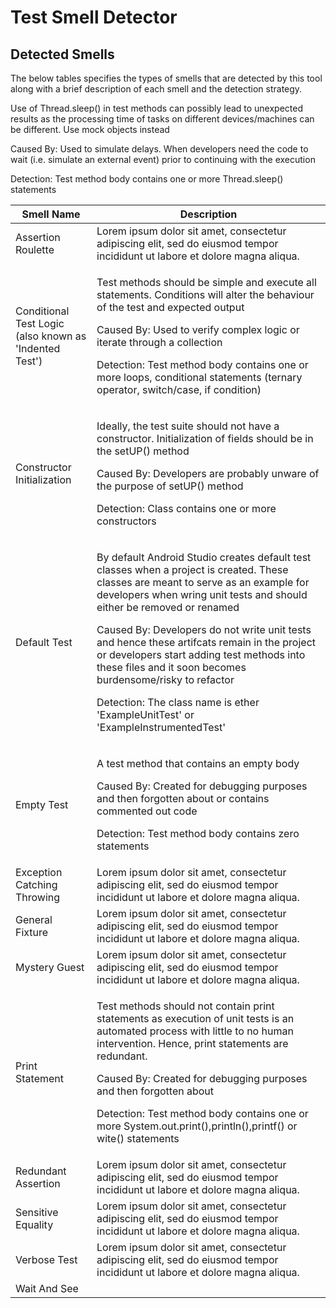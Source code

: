 # Test Smell Detector

## Detected Smells
The below tables specifies the types of smells that are detected by this tool along with a brief description of each smell and the detection strategy. 
<table>
    <thead>
        <tr>
            <th>Smell Name</th>
            <th>Description</th>
        </tr>
    </thead>
    <tbody>
        <tr>
            <td>Assertion Roulette</td>
            <td>Lorem ipsum dolor sit amet, consectetur adipiscing elit, sed do eiusmod tempor incididunt ut labore et dolore magna aliqua.</td>
        </tr>
        <tr>
            <td>Conditional Test Logic (also known as 'Indented Test')</td>
            <td>
                <p>Test methods should be simple and execute all statements. Conditions will alter the behaviour of the test and expected output</p>
                <p>Caused By: Used to verify complex logic or iterate through a collection</p>
                <p>Detection: Test method body contains one or more  loops, conditional statements (ternary operator, switch/case, if condition)</p>             
            </td>
        </tr>
        <tr>
            <td>Constructor Initialization</td>
            <td>
                <p>Ideally, the test suite should not have a constructor. Initialization of fields should be in the setUP() method</p>
                <p>Caused By: Developers are probably unware of the purpose of setUP() method</p>
                <p>Detection: Class contains one or more constructors</p>             
            </td>            
        </tr>
        <tr>
            <td>Default Test</td>
            <td>
                <p>By default Android Studio creates default test classes when a project is created. These classes are meant to serve as an example for developers when wring unit tests and should either be removed or renamed</p>
                <p>Caused By: Developers do not write unit tests and hence these artifcats remain in the project or developers start adding test methods into these files and it soon becomes burdensome/risky to refactor</p>
                <p>Detection: The class name is ether 'ExampleUnitTest' or 'ExampleInstrumentedTest'</p>             
            </td>
        </tr>
        <tr>
            <td>Empty Test</td>
            <td>
                <p>A test method that contains an empty body</p>
                <p>Caused By: Created for debugging purposes and then forgotten about or contains commented out code</p>
                <p>Detection: Test method body contains zero statements</p>             
            </td>
        </tr>
        <tr>
            <td>Exception Catching Throwing</td>
            <td>Lorem ipsum dolor sit amet, consectetur adipiscing elit, sed do eiusmod tempor incididunt ut labore et dolore magna aliqua.</td>
        </tr>
        <tr>
            <td>General Fixture</td>
            <td>Lorem ipsum dolor sit amet, consectetur adipiscing elit, sed do eiusmod tempor incididunt ut labore et dolore magna aliqua.</td>
        </tr>
        <tr>
            <td>Mystery Guest</td>
            <td>Lorem ipsum dolor sit amet, consectetur adipiscing elit, sed do eiusmod tempor incididunt ut labore et dolore magna aliqua.</td>
        </tr>
        <tr>
            <td>Print Statement</td>
            <td>
                <p>Test methods should not contain print statements as execution of unit tests is an automated process with little to no human intervention. Hence, print statements are redundant.</p>
                <p>Caused By: Created for debugging purposes and then forgotten about</p>
                <p>Detection: Test method body contains one or more  System.out.print(),println(),printf() or wite() statements</p>             
            </td>
        </tr>
        <tr>
            <td>Redundant Assertion</td>
            <td>Lorem ipsum dolor sit amet, consectetur adipiscing elit, sed do eiusmod tempor incididunt ut labore et dolore magna aliqua.</td>
        </tr> 
        <tr>
            <td>Sensitive Equality</td>
            <td>Lorem ipsum dolor sit amet, consectetur adipiscing elit, sed do eiusmod tempor incididunt ut labore et dolore magna aliqua.</td>
        </tr> 
        <tr>
            <td>Verbose Test</td>
            <td>Lorem ipsum dolor sit amet, consectetur adipiscing elit, sed do eiusmod tempor incididunt ut labore et dolore magna aliqua.</td>
        </tr>                                                             
        <tr>
            <td>Wait And See</td>
                <p>Use of Thread.sleep() in test methods can possibly lead to unexpected results as the processing time of tasks on different devices/machines can be different. Use mock objects instead</p>
                <p>Caused By: Used to simulate delays. When developers need the code to wait (i.e. simulate an external event) prior to continuing with the execution</p>
                <p>Detection: Test method body contains one or more  Thread.sleep() statements</p>             
        </tr> 
  </tbody>
</table>
